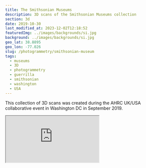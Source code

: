 ```yaml
---
title: The Smithsonian Museums
description: 3D scans of the Smithsonian Museums collection
section: 3d
date: 2019-10-30
last_modified_at: 2023-12-02T12:18:52
featuredImg: ../images/backgrounds/si.jpg
background: ../images/backgrounds/si.jpg
geo_lat: 38.8895
geo_lon: -77.026
slug: /photogrammetry/smithsonian-museum
tags:
  - museums
  - 3D
  - photogrammetry
  - guerrilla
  - smithsonian
  - washington
  - USA
---
```


This collection of 3D scans was created during the AHRC UK/USA collaborative event in Washington DC in September 2019.

<div class="ratio ratio-1x1 mb-3">
  <iframe title="A 3D model playlist of Smithsonian objects" src="https://sketchfab.com/playlists/embed?collection=6b3ce0adbd114a2a9fdbb5f1ad9f69c4"  allow="autoplay; fullscreen; vr" mozallowfullscreen="true" webkitallowfullscreen="true"></iframe>
</div>
